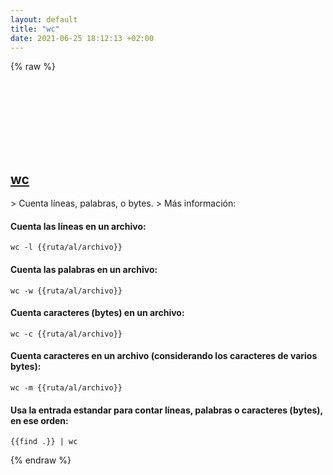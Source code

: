 ```yaml
---
layout: default
title: "wc"
date: 2021-06-25 18:12:13 +02:00
---
```

{% raw %}
<h2 id="wc">
  <a href="/es/common/wc.html">wc</a> <a href="#wc"><svg class="icon">
    <use href="/assets/images/unicode_sprite.svg#link" />
  </svg></a>
</h2>
> Cuenta líneas, palabras, o bytes.
> Más información: <https://www.gnu.org/software/coreutils/wc>

#### Cuenta las líneas en un archivo:
```shell
wc -l {{ruta/al/archivo}}
```
#### Cuenta las palabras en un archivo:
```shell
wc -w {{ruta/al/archivo}}
```
#### Cuenta caracteres (bytes) en un archivo:
```shell
wc -c {{ruta/al/archivo}}
```
#### Cuenta caracteres en un archivo (considerando los caracteres de varios bytes):
```shell
wc -m {{ruta/al/archivo}}
```
#### Usa la entrada estandar para contar líneas, palabras o caracteres (bytes), en ese orden:
```shell
{{find .}} | wc
```
{% endraw %}